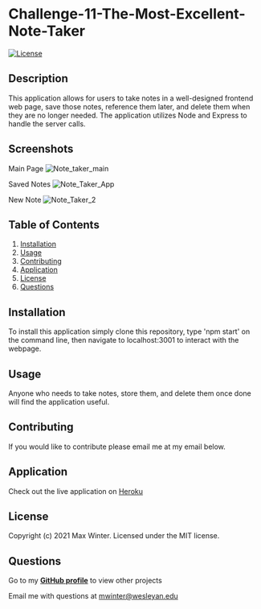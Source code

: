 
  # Challenge-11-The-Most-Excellent-Note-Taker
  [![License](https://img.shields.io/badge/License-MIT-yellow.svg)](https://opensource.org/licenses/MIT)

  ## Description
  This application allows for users to take notes in a well-designed frontend web page, save those notes, reference them later, and delete them when they are no longer needed. The application utilizes Node and Express to handle the server calls.

  ## Screenshots
  Main Page
  ![Note_taker_main](https://user-images.githubusercontent.com/90287696/147164532-b81dda50-597d-4ee1-b0bb-0435e616eb3d.png)

  Saved Notes
  ![Note_Taker_App](https://user-images.githubusercontent.com/90287696/147164441-55034751-85cc-48f0-82af-2ba244faf82a.png)

  New Note
  ![Note_Taker_2](https://user-images.githubusercontent.com/90287696/147164447-3598286c-7d2c-43ca-86d2-ef0c21d5fd68.png)

  ## Table of Contents
  1. [Installation](#installation)
  2. [Usage](#usage)
  3. [Contributing](#contributing)
  4. [Application](#application)
  5. [License](#license)
  6. [Questions](#questions)

  ## Installation
  To install this application simply clone this repository, type 'npm start' on the command line, then navigate to localhost:3001 to interact with the webpage.

  ## Usage
  Anyone who needs to take notes, store them, and delete them once done will find the application useful.

  ## Contributing
  If you would like to contribute please email me at my email below.
  
  ## Application
  Check out the live application on [Heroku](https://calm-mesa-86482.herokuapp.com/)

  ## License
  Copyright (c) 2021 Max Winter. Licensed under the MIT license.
  
  ## Questions
  Go to my **[GitHub profile](https://github.com/mwin1201)** to view other projects 
  
  Email me with questions at mwinter@wesleyan.edu

